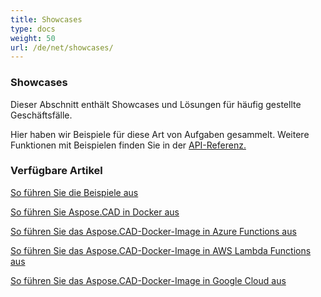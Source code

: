 ```yaml
---
title: Showcases
type: docs
weight: 50
url: /de/net/showcases/
---
```


### **Showcases**
Dieser Abschnitt enthält Showcases und Lösungen für häufig gestellte Geschäftsfälle.

Hier haben wir Beispiele für diese Art von Aufgaben gesammelt. Weitere Funktionen mit Beispielen finden Sie in der [API-Referenz.](https://apireference.aspose.com/cad/net)
### **Verfügbare Artikel**

[So führen Sie die Beispiele aus](/de/cad/net/how-to-run-the-examples/)

[So führen Sie Aspose.CAD in Docker aus](/de/cad/net/how-to-run-aspose-cad-in-docker/)

[So führen Sie das Aspose.CAD-Docker-Image in Azure Functions aus](/de/cad/net/how-to-run-aspose-cad-docker-image-in-azure-function/) 

[So führen Sie das Aspose.CAD-Docker-Image in AWS Lambda Functions aus](/de/cad/net/how-to-run-aspose-cad-docker-image-in-aws-lambda-function/)

[So führen Sie das Aspose.CAD-Docker-Image in Google Cloud aus](/de/cad/net/how-to-run-aspose-cad-docker-image-in-google-cloud/)
